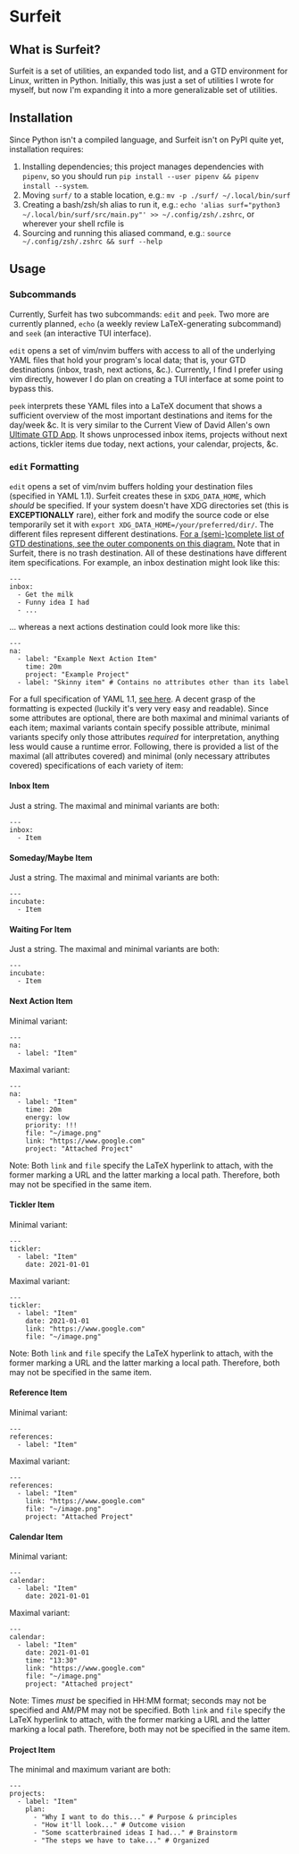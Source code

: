 # Surfeit

## What is Surfeit?
Surfeit is a set of utilities, an expanded todo list, and a GTD environment for Linux, written in Python. Initially, this was just a set of utilities I wrote for myself, but now I'm expanding it into a more generalizable set of utilities.

## Installation
Since Python isn't a compiled language, and Surfeit isn't on PyPI quite yet, installation requires:
1. Installing dependencies; this project manages dependencies with `pipenv`, so you should run `pip install --user pipenv && pipenv install --system`.
2. Moving `surf/` to a stable location, e.g.: `mv -p ./surf/ ~/.local/bin/surf`
3. Creating a bash/zsh/sh alias to run it, e.g.: `echo 'alias surf="python3 ~/.local/bin/surf/src/main.py"' >> ~/.config/zsh/.zshrc`, or wherever your shell rcfile is
4. Sourcing and running this aliased command, e.g.: `source ~/.config/zsh/.zshrc && surf --help`

## Usage

### Subcommands
Currently, Surfeit has two subcommands: `edit` and `peek`. Two more are currently planned, `echo` (a weekly review LaTeX-generating subcommand) and `seek` (an interactive TUI interface).

`edit` opens a set of vim/nvim buffers with access to all of the underlying YAML files that hold your program's local data; that is, your GTD destinations (inbox, trash, next actions, &c.). Currently, I find I prefer using vim directly, however I do plan on creating a TUI interface at some point to bypass this.

`peek` interprets these YAML files into a LaTeX document that shows a sufficient overview of the most important destinations and items for the day/week &c. It is very similar to the Current View of David Allen's own [Ultimate GTD App](https://www.dropbox.com/s/d9sdbghzooy4rpy/DA_software.pdf?dl=1). It shows unprocessed inbox items, projects without next actions, tickler items due today, next actions, your calendar, projects, &c.

### `edit` Formatting
`edit` opens a set of vim/nvim buffers holding your destination files (specified in YAML 1.1). Surfeit creates these in `$XDG_DATA_HOME`, which *should* be specified. If your system doesn't have XDG directories set (this is **EXCEPTIONALLY** rare), either fork and modify the source code or else temporarily set it with `export XDG_DATA_HOME=/your/preferred/dir/`. The different files represent different destinations. [For a (semi-)complete list of GTD destinations, see the outer components on this diagram.](https://archive.is/TjVdW) Note that in Surfeit, there is no trash destination. All of these destinations have different item specifications. For example, an inbox destination might look like this:
```
---
inbox:
  - Get the milk
  - Funny idea I had
  - ...
```
... whereas a next actions destination could look more like this:
```
---
na:
  - label: "Example Next Action Item"
    time: 20m
    project: "Example Project"
  - label: "Skinny item" # Contains no attributes other than its label
```
For a full specification of YAML 1.1, [see here](https://yaml.org/spec/1.1/). A decent grasp of the formatting is expected (luckily it's very very easy and readable). Since some attributes are optional, there are both maximal and minimal variants of each item; maximal variants contain specify possible attribute, minimal variants specify only those attributes *required* for interpretation, anything less would cause a runtime error. Following, there is provided a list of the maximal (all attributes covered) and minimal (only necessary attributes covered) specifications of each variety of item:

#### Inbox Item
Just a string. The maximal and minimal variants are both:
```
---
inbox:
  - Item
```

#### Someday/Maybe Item
Just a string. The maximal and minimal variants are both:
```
---
incubate:
  - Item
```

#### Waiting For Item
Just a string. The maximal and minimal variants are both:
```
---
incubate:
  - Item
```

#### Next Action Item
Minimal variant:
```
---
na:
  - label: "Item"
```
Maximal variant:
```
---
na:
  - label: "Item"
    time: 20m
    energy: low
    priority: !!!
    file: "~/image.png"
    link: "https://www.google.com"
    project: "Attached Project"
```
Note: Both `link` and `file` specify the LaTeX hyperlink to attach, with the former marking a URL and the latter marking a local path. Therefore, both may not be specified in the same item.

#### Tickler Item
Minimal variant:
```
---
tickler:
  - label: "Item"
    date: 2021-01-01
```
Maximal variant:
```
---
tickler:
  - label: "Item"
    date: 2021-01-01
    link: "https://www.google.com"
    file: "~/image.png"
```
Note: Both `link` and `file` specify the LaTeX hyperlink to attach, with the former marking a URL and the latter marking a local path. Therefore, both may not be specified in the same item.

#### Reference Item
Minimal variant:
```
---
references:
  - label: "Item"
```
Maximal variant:
```
---
references:
  - label: "Item"
    link: "https://www.google.com"
    file: "~/image.png"
    project: "Attached Project"
```

#### Calendar Item
Minimal variant:
```
---
calendar:
  - label: "Item"
    date: 2021-01-01
```
Maximal variant:
```
---
calendar:
  - label: "Item"
    date: 2021-01-01
    time: "13:30"
    link: "https://www.google.com"
    file: "~/image.png"
    project: "Attached project"
```
Note: Times *must* be specified in HH:MM format; seconds may not be specified and AM/PM may not be specified. Both `link` and `file` specify the LaTeX hyperlink to attach, with the former marking a URL and the latter marking a local path. Therefore, both may not be specified in the same item.

#### Project Item
The minimal and maximum variant are both:
```
---
projects:
  - label: "Item"
    plan:
      - "Why I want to do this..." # Purpose & principles
      - "How it'll look..." # Outcome vision
      - "Some scatterbrained ideas I had..." # Brainstorm
      - "The steps we have to take..." # Organized
```
